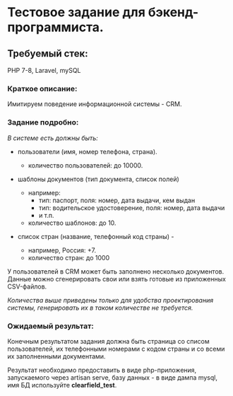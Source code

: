 # Тестовое задание для бэкенд-программиста. #

## Требуемый стек: ##
PHP 7-8, Laravel, mySQL

### Краткое описание: ###
Имитируем поведение информационной системы - CRM.

### Задание подробно: ###

*В системе есть должны быть:*
- пользователи (имя, номер телефона, страна). 
	- количество пользователей: до 10000.
	
- шаблоны документов (тип документа, список полей) 
	- например: 
		- тип: паспорт, поля: номер, дата выдачи, кем выдан
		- тип: водительское удостоверение, поля: номер, дата выдачи
		- и т.п.
	- количество шаблонов: до 10.
	
- список стран (название, телефонный код страны) - 
	- например, Россия: +7. 
	- количество стран: до 1000

У пользователей в CRM может быть заполнено несколько документов.
Данные можно сгенерировать свои или взять готовые из приложенных CSV-файлов.

*Количества выше приведены только для удобства проектирования системы, 
генерировать их в таком количестве не требуется.*

### Ожидаемый результат: ###
Конечным результатом задания должна быть страница 
со списом пользователей, их телефонными номерами с кодом страны 
и со всеми их заполненными документами.

Результат необходимо предоставить в виде php-приложения, запускаемого через artisan serve,
базу данных - в виде дампа mysql, имя БД используйте **clearfield_test**.
